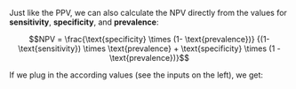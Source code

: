 

Just like the PPV, we can also calculate the NPV directly from the values for **sensitivity**, **specificity**, and **prevalence**:    


$$NPV = \frac{\text{specificity} \times (1- \text{prevalence})}
  {(1-\text{sensitivity}) \times \text{prevalence} + 
  \text{specificity} \times (1 - \text{prevalence})}$$
  
If we plug in the according values (see the inputs on the left), we get:

